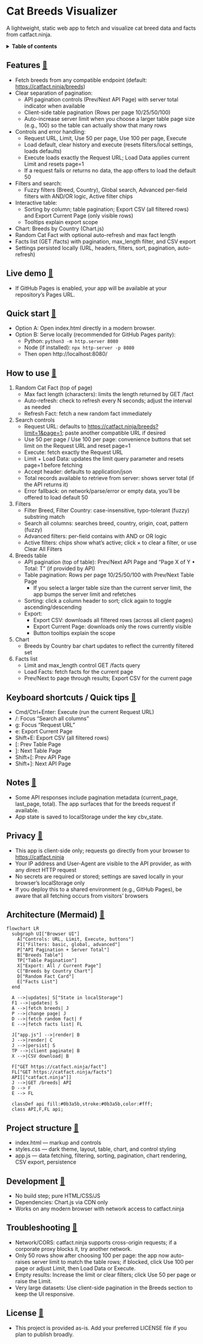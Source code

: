 # Cat Breeds Visualizer

A lightweight, static web app to fetch and visualize cat breed data and facts from catfact.ninja.

<details>
  <summary><strong>Table of contents</strong></summary>

- [Quick start](#quick-start)
- [How to use](#how-to-use)
- [Keyboard shortcuts / Quick tips](#keyboard-shortcuts--quick-tips)
- [Features](#features)
- [Notes](#notes)
- [Privacy](#privacy)
- [Architecture (Mermaid)](#architecture-mermaid)
- [Project structure](#project-structure)
- [Development](#development)
- [Troubleshooting](#troubleshooting)
- [License](#license)

</details>

## Features <a href="#features">🔗</a>
- Fetch breeds from any compatible endpoint (default: https://catfact.ninja/breeds)
- Clear separation of pagination:
  - API pagination controls (Prev/Next API Page) with server total indicator when available
  - Client-side table pagination (Rows per page 10/25/50/100)
  - Auto-increase server limit when you choose a larger table page size (e.g., 100) so the table can actually show that many rows
- Controls and error handling:
  - Request URL, Limit, Use 50 per page, Use 100 per page, Execute
  - Load default, clear history and execute (resets filters/local settings, loads defaults)
  - Execute loads exactly the Request URL; Load Data applies current Limit and resets page=1
  - If a request fails or returns no data, the app offers to load the default 50
- Filters and search:
  - Fuzzy filters (Breed, Country), Global search, Advanced per-field filters with AND/OR logic, Active filter chips
- Interactive table:
  - Sorting by column; table pagination; Export CSV (all filtered rows) and Export Current Page (only visible rows)
  - Tooltips explain export scope
- Chart: Breeds by Country (Chart.js)
- Random Cat Fact with optional auto-refresh and max fact length
- Facts list (GET /facts) with pagination, max_length filter, and CSV export
- Settings persisted locally (URL, headers, filters, sort, pagination, auto-refresh)

## Live demo <a href="#live-demo">🔗</a>
- If GitHub Pages is enabled, your app will be available at your repository’s Pages URL.

## Quick start <a href="#quick-start">🔗</a>
- Option A: Open index.html directly in a modern browser.
- Option B: Serve locally (recommended for GitHub Pages parity):
  - Python: `python3 -m http.server 8080`
  - Node (if installed): `npx http-server -p 8080`
  - Then open http://localhost:8080/

## How to use <a href="#how-to-use">🔗</a>
1) Random Cat Fact (top of page)
   - Max fact length (characters): limits the length returned by GET /fact
   - Auto-refresh: check to refresh every N seconds; adjust the interval as needed
   - Refresh Fact: fetch a new random fact immediately
2) Search controls
   - Request URL: defaults to https://catfact.ninja/breeds?limit=1&page=1; paste another compatible URL if desired
   - Use 50 per page / Use 100 per page: convenience buttons that set limit on the Request URL and reset page=1
   - Execute: fetch exactly the Request URL
   - Limit + Load Data: updates the limit query parameter and resets page=1 before fetching
   - Accept header: defaults to application/json
   - Total records available to retrieve from server: shows server total (if the API returns it)
   - Error fallback: on network/parse/error or empty data, you’ll be offered to load default 50
3) Filters
   - Filter Breed, Filter Country: case-insensitive, typo-tolerant (fuzzy) substring match
   - Search all columns: searches breed, country, origin, coat, pattern (fuzzy)
   - Advanced filters: per-field contains with AND or OR logic
   - Active filters: chips show what’s active; click × to clear a filter, or use Clear All Filters
4) Breeds table
   - API pagination (top of table): Prev/Next API Page and “Page X of Y • Total: T” (if provided by API)
   - Table pagination: Rows per page 10/25/50/100 with Prev/Next Table Page
     - If you select a larger table size than the current server limit, the app bumps the server limit and refetches
   - Sorting: click a column header to sort; click again to toggle ascending/descending
   - Export:
     - Export CSV: downloads all filtered rows (across all client pages)
     - Export Current Page: downloads only the rows currently visible
     - Button tooltips explain the scope
5) Chart
   - Breeds by Country bar chart updates to reflect the currently filtered set
6) Facts list
   - Limit and max_length control GET /facts query
   - Load Facts: fetch facts for the current page
   - Prev/Next to page through results; Export CSV for the current page

## Keyboard shortcuts / Quick tips <a href="#keyboard-shortcuts--quick-tips">🔗</a>
- Cmd/Ctrl+Enter: Execute (run the current Request URL)
- /: Focus “Search all columns”
- g: Focus “Request URL”
- e: Export Current Page
- Shift+E: Export CSV (all filtered rows)
- [: Prev Table Page
- ]: Next Table Page
- Shift+[: Prev API Page
- Shift+]: Next API Page

## Notes <a href="#notes">🔗</a>
- Some API responses include pagination metadata (current_page, last_page, total). The app surfaces that for the breeds request if available.
- App state is saved to localStorage under the key cbv_state.

## Privacy <a href="#privacy">🔗</a>
- This app is client-side only; requests go directly from your browser to https://catfact.ninja
- Your IP address and User-Agent are visible to the API provider, as with any direct HTTP request
- No secrets are required or stored; settings are saved locally in your browser’s localStorage only
- If you deploy this to a shared environment (e.g., GitHub Pages), be aware that all fetching occurs from visitors’ browsers

## Architecture (Mermaid) <a href="#architecture-mermaid">🔗</a>
```mermaid
flowchart LR
  subgraph UI["Browser UI"]
    A["Controls: URL, Limit, Execute, buttons"]
    F1["Filters: basic, global, advanced"]
    P["API Pagination + Server Total"]
    B["Breeds Table"]
    TP["Table Pagination"]
    X["Export: All / Current Page"]
    C["Breeds by Country Chart"]
    D["Random Fact Card"]
    E["Facts List"]
  end

  A -->|updates| S["State in localStorage"]
  F1 -->|updates| S
  A -->|fetch breeds| J
  P -->|change page| J
  D -->|fetch random fact| F
  E -->|fetch facts list| FL

  J["app.js"] -->|render| B
  J -->|render| C
  J -->|persist| S
  TP -->|client paginate| B
  X -->|CSV download| B

  F["GET https://catfact.ninja/fact"]
  FL["GET https://catfact.ninja/facts"]
  API[["catfact.ninja"]]
  J -->|GET /breeds| API
  D --> F
  E --> FL

  classDef api fill:#0b3a5b,stroke:#0b3a5b,color:#fff;
  class API,F,FL api;
```

## Project structure <a href="#project-structure">🔗</a>
- index.html — markup and controls
- styles.css — dark theme, layout, table, chart, and control styling
- app.js — data fetching, filtering, sorting, pagination, chart rendering, CSV export, persistence

## Development <a href="#development">🔗</a>
- No build step; pure HTML/CSS/JS
- Dependencies: Chart.js via CDN only
- Works on any modern browser with network access to catfact.ninja

## Troubleshooting <a href="#troubleshooting">🔗</a>
- Network/CORS: catfact.ninja supports cross-origin requests; if a corporate proxy blocks it, try another network.
- Only 50 rows show after choosing 100 per page: the app now auto-raises server limit to match the table rows; if blocked, click Use 100 per page or adjust Limit, then Load Data or Execute.
- Empty results: Increase the limit or clear filters; click Use 50 per page or raise the Limit.
- Very large datasets: Use client-side pagination in the Breeds section to keep the UI responsive.

## License <a href="#license">🔗</a>
- This project is provided as-is. Add your preferred LICENSE file if you plan to publish broadly.

